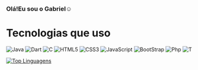 ### Olá!Eu  sou o Gabriel☺️


# Tecnologias que uso

<div style="display: inline_block">
    <img alt="Java" src="https://img.shields.io/badge/Java-ED8B00?style=for-the-badge&logo=java&logoColor=white">
    <img alt="Dart" src="https://img.shields.io/badge/Dart-0175C2?style=for-the-badge&logo=dart&logoColor=white" >
     <img alt="C" src="https://img.shields.io/badge/C-00599C?style=for-the-badge&logo=c&logoColor=white" >
    <img alt="HTML5" src="https://img.shields.io/badge/HTML5-E34F26?style=for-the-badge&logo=html5&logoColor=white">
    <img alt="CSS3" src="https://img.shields.io/badge/CSS3-1572B6?style=for-the-badge&logo=css3&logoColor=white">
    <img alt="JavaScript" src="https://img.shields.io/badge/JavaScript-323330?style=for-the-badge&logo=javascript&logoColor=F7DF1E">
        <img alt="BootStrap" src="https://img.shields.io/badge/Bootstrap-563D7C?style=for-the-badge&logo=bootstrap&logoColor=white">    
    <img alt="Php" src="https://img.shields.io/badge/PHP-777BB4?style=for-the-badge&logo=php&logoColor=white" >
    <img alt="T" src="https://img.shields.io/badge/TypeScript-007ACC?style=for-the-badge&logo=typescript&logoColor=white" >

    

</div>

[![Top Linguagens](https://github-readme-stats.vercel.app/api/top-langs/?username=gabeeLopess&layout=compact&theme=dark)](https://github.com/anuraghazra/github-readme-stats)

